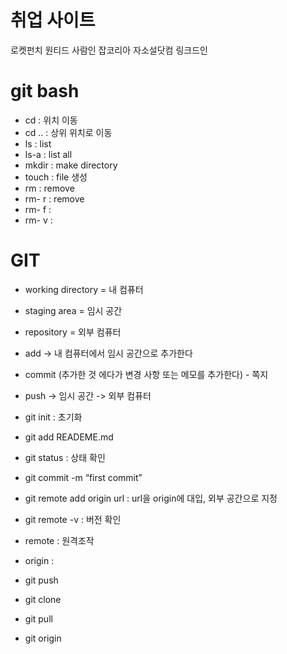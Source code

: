 # 취업 사이트

로켓펀치
원티드
사람인
잡코리아
자소설닷컴
링크드인

# git bash

- cd : 위치 이동
- cd .. : 상위 위치로 이동
- ls : list
- ls-a : list all
- mkdir : make directory
- touch : file 생성
- rm : remove
- rm- r : remove 
- rm- f : 
- rm- v : 

# GIT

- working directory = 내 컴퓨터
- staging area = 임시 공간
- repository = 외부 컴퓨터

- add -> 내 컴퓨터에서 임시 공간으로 추가한다
- commit (추가한 것 에다가 변경 사항 또는 메모를 추가한다) - 쪽지
- push -> 임시 공간 -> 외부 컴퓨터

- git init : 초기화
- git add READEME.md
- git status : 상태 확인
- git commit -m “first commit”
- git remote add origin url : url을 origin에 대입, 외부 공간으로 지정
- git remote -v : 버전 확인
- remote : 원격조작
- origin : 
- git push
- git clone
- git pull
- git origin